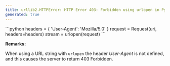 ```yaml
---
title: urllib2.HTTPError: HTTP Error 403: Forbidden using urlopen in Python
generated: true
---
```


<div markdown="1" class="ans">
```python
headers = { 'User-Agent': 'Mozilla/5.0' }
request = Request(uri, headers=headers)
stream = urlopen(request)
```
</div>

**Remarks:**

When using a URL string with `urlopen` the header *User-Agent* is not defined,
and this causes the server to return 403 Forbidden.

